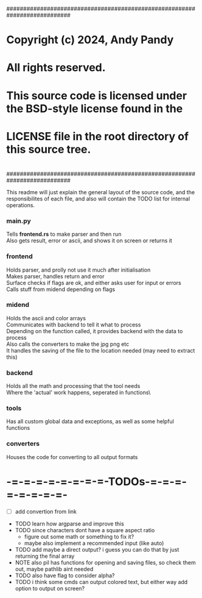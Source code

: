 ###########################################################################
# Copyright (c) 2024, Andy Pandy                                          #
# All rights reserved.                                                    #
#                                                                         #
# This source code is licensed under the BSD-style license found in the   #
# LICENSE file in the root directory of this source tree.                 #
#                                                                         #
###########################################################################

This readme will just explain the general layout of the source code, and the responsibilites of each file,
and also will contain the TODO list for internal operations.

### main.py
Tells **frontend.rs** to make parser and then run\
Also gets result, error or ascii, and shows it on screen or returns it

### frontend
Holds parser, and prolly not use it much after initialisation\
Makes parser, handles return and error\
Surface checks if flags are ok, and either asks user for input or errors\
Calls stuff from midend depending on flags

### midend
Holds the ascii and color arrays\
Communicates with backend to tell it what to process\
Depending on the function called, it provides backend with the data to process\
Also calls the converters to make the jpg png etc\
It handles the saving of the file to the location needed (may need to extract this)

### backend
Holds all the math and processing that the tool needs\
Where the 'actual' work happens, seperated in functions\

### tools
Has all custom global data and exceptions, as well as some helpful functions

### converters
Houses the code for converting to all output formats

# -=-=-=-=-=-=-=-=-TODOs-=-=-=-=-=-=-=-=-

- [ ] add convertion from link

- TODO learn how argparse and improve this
- TODO since characters dont have a square aspect ratio
  - figure out some math or something to fix it?
  - maybe also implement a recommended input (like auto)
- TODO add maybe a direct output? i guess you can do that by just returning the final array
- NOTE also pil has functions for opening and saving files, so check them out, maybe pathlib aint needed
- TODO also have flag to consider alpha?
- TODO i think some cmds can output colored text, but either way add option to output on screen?